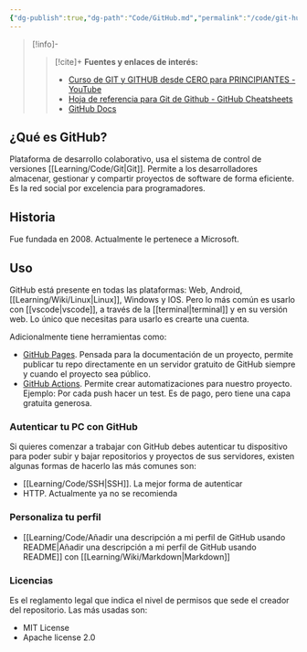 ```yaml
---
{"dg-publish":true,"dg-path":"Code/GitHub.md","permalink":"/code/git-hub/","created":"2024-03-29T19:03","updated":"2024-04-10T17:49"}
---
```



> [!info]-
>> [!cite]+ **Fuentes y enlaces de interés:**
>> - [Curso de GIT y GITHUB desde CERO para PRINCIPIANTES - YouTube](https://youtube.com/watch?v=3GymExBkKjE)
>> - [Hoja de referencia para Git de Github - GitHub Cheatsheets](https://training.github.com/downloads/es_ES/github-git-cheat-sheet/)
>> - [GitHub Docs](https://docs.github.com/es)

## ¿Qué es GitHub?
Plataforma de desarrollo colaborativo, usa el sistema de control de versiones [[Learning/Code/Git\|Git]]. Permite a los desarrolladores almacenar, gestionar y compartir proyectos de software de forma eficiente. Es la red social por excelencia para programadores.

## Historia
Fue fundada en 2008. Actualmente le pertenece a Microsoft.

## Uso
GitHub está presente en todas las plataformas: Web, Android, [[Learning/Wiki/Linux\|Linux]], Windows y IOS. Pero lo más común es usarlo con [[vscode\|vscode]], a través de la [[terminal\|terminal]] y en su versión web. Lo único que necesitas para usarlo es crearte una cuenta.

Adicionalmente tiene herramientas como:
- [GitHub Pages](https://pages.github.com/). Pensada para la documentación de un proyecto, permite publicar tu repo directamente en un servidor gratuito de GitHub siempre y cuando el proyecto sea público. 
- [GitHub Actions](https://docs.github.com/en/actions). Permite crear automatizaciones para nuestro proyecto. Ejemplo: Por cada push hacer un test. Es de pago, pero tiene una capa gratuita generosa.

### Autenticar tu PC con GitHub
Si quieres comenzar a trabajar con GitHub debes autenticar tu dispositivo para poder subir y bajar repositorios y proyectos de sus servidores, existen algunas formas de hacerlo las más comunes son:
- [[Learning/Code/SSH\|SSH]]. La mejor forma de autenticar
- HTTP. Actualmente ya no se recomienda

### Personaliza tu perfil
- [[Learning/Code/Añadir una descripción a mi perfil de GitHub usando README\|Añadir una descripción a mi perfil de GitHub usando README]] con [[Learning/Wiki/Markdown\|Markdown]] 

### Licencias
Es el reglamento legal que indica el nivel de permisos que sede el creador del repositorio. Las más usadas son:
- MIT License
- Apache license 2.0
